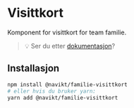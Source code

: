 # Visittkort

Komponent for visittkort for team familie.

> 💡 Ser du etter [dokumentasjon](https://navikt.github.io/familie-felles-frontend/?path=/docs/komponenter-visittkort--standard)?

## Installasjon

```sh
npm install @navikt/familie-visittkort
# eller hvis du bruker yarn:
yarn add @navikt/familie-visittkort
```